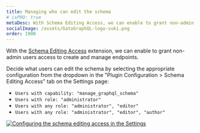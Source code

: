```yaml
---
title: Managing who can edit the schema
# isPRO: true
metaDesc: With Schema Editing Access, we can enable to grant non-admin users access to create and manage endpoints.
socialImage: /assets/GatoGraphQL-logo-suki.png
order: 1900
---
```


With the [Schema Editing Access](../../../extensions/schema-editing-access/) extension, we can enable to grant non-admin users access to create and manage endpoints.

<!-- Following the same <a href="https://wordpress.org/support/article/roles-and-capabilities/#summary-of-roles" target="_blank">scheme as when editing posts in WordPress</a>, where users with different roles (`subscriber`, `contributor`, `author` and `editor`) have access to different capabilities:

| Role | Capabilities |
| --- | --- |
| Editor | Can publish and manage posts including the posts of other users |
| Author | Can publish and manage their own posts |
| Contributor | Can write and manage their own posts but cannot publish them |
| Subscriber | Can only read posts | -->

Decide what users can edit the schema by selecting the appropriate configuration from the dropdown in the "Plugin Configuration > Schema Editing Access" tab on the Settings page:

- `Users with capability: "manage_graphql_schema"`
- `Users with role: "administrator"`
- `Users with any role: "administrator", "editor"`
- `Users with any role: "administrator", "editor", "author"`

<div class="img-width-1024" markdown=1>

<a href="/assets/guides/upstream-pro/settings-schema-editing-access.png" target="_blank">![Configuring the schema editing access in the Settings](/assets/guides/upstream-pro/settings-schema-editing-access.png "Configuring the schema editing access in the Settings")</a>

</div>
